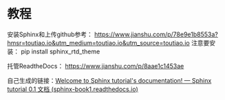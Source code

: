# 教程

安装Sphinx和上传github参考：
https://www.jianshu.com/p/78e9e1b8553a?hmsr=toutiao.io&utm_medium=toutiao.io&utm_source=toutiao.io
注意要安装：
pip install sphinx_rtd_theme

托管ReadtheDocs：
https://www.jianshu.com/p/8aae1c1453ae



自己生成的链接：[Welcome to Sphinx tutorial's documentation! — Sphinx tutorial 0.1 文档 (sphinx-book1.readthedocs.io)](https://sphinx-book1.readthedocs.io/zh/latest/?)
